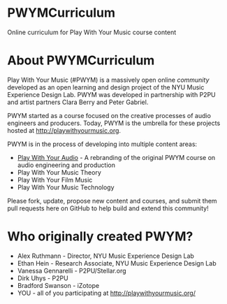 # PWYMCurriculum
Online curriculum for Play With Your Music course content
# About PWYMCurriculum
Play With Your Music (#PWYM) is a massively open online <em>community</em> developed as an open learning and design project of the NYU Music Experience Design Lab. PWYM was developed in partnership with P2PU and artist partners Clara Berry and Peter Gabriel.

PWYM started as a course focused on the creative processes of audio engineers and producers. Today, PWYM is the umbrella for these projects hosted at http://playwithyourmusic.org.

PWYM is in the process of developing into multiple content areas:
* [Play With Your Audio](https://github.com/NYUMusEdLab/PWYMCurriculum/tree/master/Play%20With%20Your%20Audio%20-%20Peter%20Gabriel) - A rebranding of the original PWYM course on audio engineering and production
* Play With Your Music Theory
* Play With Your Film Music
* Play With Your Music Technology

Please fork, update, propose new content and courses, and submit them pull requests here on GitHub to help build and extend this community!

# Who originally created PWYM?
* Alex Ruthmann - Director, NYU Music Experience Design Lab
* Ethan Hein - Research Associate, NYU Music Experience Design Lab
* Vanessa Gennarelli - P2PU/Stellar.org
* Dirk Uhys - P2PU
* Bradford Swanson - iZotope
* YOU - all of you participating at http://playwithyourmusic.org/


